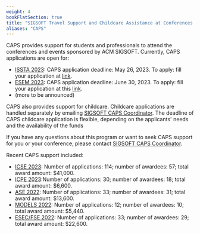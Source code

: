 ```yaml
---
weight: 4
bookFlatSection: true
title: "SIGSOFT Travel Support and Childcare Assistance at Conferences - CAPS"
aliases: "CAPS"
---
```

CAPS provides support for students and professionals to attend the conferences and events sponsored by ACM SIGSOFT. Currently, CAPS applications are open for:

- [ISSTA 2023](https://2023.issta.org/): CAPS application deadline: May 26, 2023. To apply: fill your application at [link](https://survey.alchemer.com/s3/7332515/SIGSOFT-CAPS-Travel-Support-for-ISSTA-2023).
- [ESEM 2023](https://conf.researchr.org/home/esem-2023): CAPS application deadline: June 30, 2023. To apply: fill your application at this [link](https://survey.alchemer.com/s3/7303866/SIGSOFT-CAPS-Travel-Support-for-ESEM-2023).
- (more to be announced)

CAPS also provides support for childcare. Childcare applications are handled separately by emailing [SIGSOFT CAPS Coordinator](sigsoft_caps@acm.org). The deadline of CAPS childcare application is flexible, depending on the applicants' needs and the availability of the funds

If you have any questions about this program or want to seek CAPS support for you or your conference, please contact [SIGSOFT CAPS Coordinator](sigsoft_caps@acm.org).

Recent CAPS support included:
- [ICSE 2023](https://conf.researchr.org/home/icse-2023): Number of applications: 114; number of awardees: 57; total award amount: $41,000.
- [ICPE 2023](https://icpe2023.spec.org/):Number of applications: 30; number of awardees: 18; total award amount: $6,600.
- [ASE 2022](https://conf.researchr.org/home/ase-2022): Number of applications: 33; number of awardees: 31; total award amount: $13,600.
- [MODELS 2022](https://conf.researchr.org/home/models-2022): Number of applications: 12; number of awardees: 10; total award amount: $5,440.
- [ESEC/FSE 2022](https://2022.esec-fse.org/): Number of applications: 33; number of awardees: 29; total award amount: $22,600.
